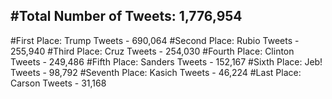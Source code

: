 #Total Number of Tweets: 1,776,954 
---
#First Place: Trump Tweets - 690,064
#Second Place: Rubio Tweets - 255,940
#Third Place: Cruz Tweets - 254,030
#Fourth Place: Clinton Tweets - 249,486
#Fifth Place: Sanders Tweets - 152,167
#Sixth Place: Jeb! Tweets - 98,792
#Seventh Place: Kasich Tweets - 46,224
#Last Place: Carson Tweets - 31,168
